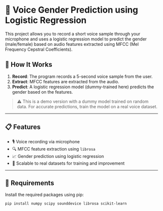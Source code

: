 # 🎤 Voice Gender Prediction using Logistic Regression

This project allows you to record a short voice sample through your microphone and uses a logistic regression model to predict the gender (male/female) based on audio features extracted using MFCC (Mel Frequency Cepstral Coefficients).

## 🧠 How It Works

1. **Record**: The program records a 5-second voice sample from the user.
2. **Extract**: MFCC features are extracted from the audio.
3. **Predict**: A logistic regression model (dummy-trained here) predicts the gender based on the features.

> ⚠️ This is a demo version with a dummy model trained on random data. For accurate predictions, train the model on a real voice dataset.

---

## 📋 Features

- 🎙️ Voice recording via microphone
- 🔍 MFCC feature extraction using `librosa`
- 📈 Gender prediction using logistic regression
- 🧪 Scalable to real datasets for training and improvement

---

## 🧰 Requirements

Install the required packages using pip:

```bash
pip install numpy scipy sounddevice librosa scikit-learn


